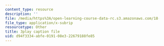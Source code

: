 ```yaml
---
content_type: resource
description: ''
file: /media/https%3A/open-learning-course-data-rc.s3.amazonaws.com/18-06sc-linear-algebra-fall-2011/d94f3334abfe019108e322679188fe85_OsHY7ycgbaE.srt
file_type: application/x-subrip
resourcetype: Other
title: 3play caption file
uid: d94f3334-abfe-0191-08e3-22679188fe85
---
```

